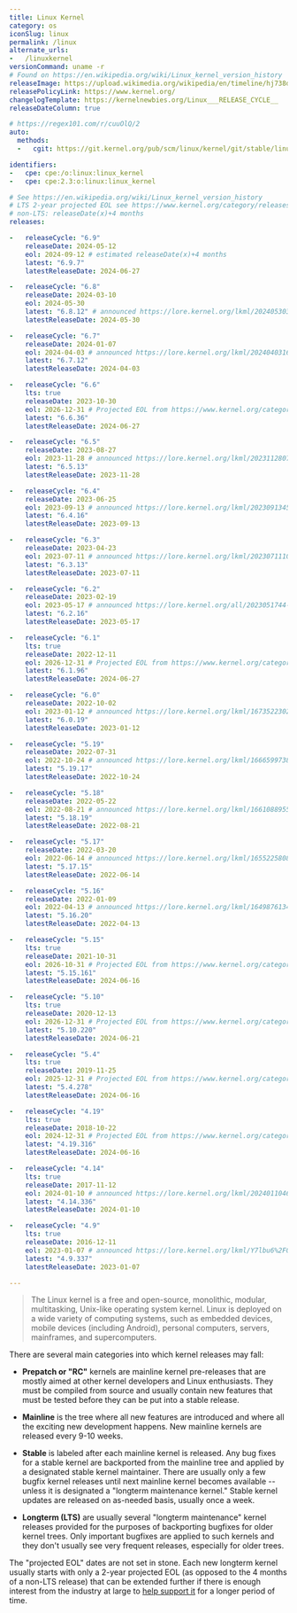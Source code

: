 ```yaml
---
title: Linux Kernel
category: os
iconSlug: linux
permalink: /linux
alternate_urls:
-   /linuxkernel
versionCommand: uname -r
# Found on https://en.wikipedia.org/wiki/Linux_kernel_version_history
releaseImage: https://upload.wikimedia.org/wikipedia/en/timeline/hj738dtcblz38ygacb3vnp8t52tvtco.png
releasePolicyLink: https://www.kernel.org/
changelogTemplate: https://kernelnewbies.org/Linux___RELEASE_CYCLE__
releaseDateColumn: true

# https://regex101.com/r/cuuOlQ/2
auto:
  methods:
  -   cgit: https://git.kernel.org/pub/scm/linux/kernel/git/stable/linux.git

identifiers:
-   cpe: cpe:/o:linux:linux_kernel
-   cpe: cpe:2.3:o:linux:linux_kernel

# See https://en.wikipedia.org/wiki/Linux_kernel_version_history
# LTS 2-year projected EOL see https://www.kernel.org/category/releases.html
# non-LTS: releaseDate(x)+4 months
releases:

-   releaseCycle: "6.9"
    releaseDate: 2024-05-12
    eol: 2024-09-12 # estimated releaseDate(x)+4 months
    latest: "6.9.7"
    latestReleaseDate: 2024-06-27

-   releaseCycle: "6.8"
    releaseDate: 2024-03-10
    eol: 2024-05-30
    latest: "6.8.12" # announced https://lore.kernel.org/lkml/2024053036-matron-confess-13e0@gregkh/
    latestReleaseDate: 2024-05-30

-   releaseCycle: "6.7"
    releaseDate: 2024-01-07
    eol: 2024-04-03 # announced https://lore.kernel.org/lkml/2024040316-sports-conceal-dbbb@gregkh/
    latest: "6.7.12"
    latestReleaseDate: 2024-04-03

-   releaseCycle: "6.6"
    lts: true
    releaseDate: 2023-10-30
    eol: 2026-12-31 # Projected EOL from https://www.kernel.org/category/releases.html
    latest: "6.6.36"
    latestReleaseDate: 2024-06-27

-   releaseCycle: "6.5"
    releaseDate: 2023-08-27
    eol: 2023-11-28 # announced https://lore.kernel.org/lkml/2023112807-usher-penholder-f856@gregkh/
    latest: "6.5.13"
    latestReleaseDate: 2023-11-28

-   releaseCycle: "6.4"
    releaseDate: 2023-06-25
    eol: 2023-09-13 # announced https://lore.kernel.org/lkml/2023091345-prankish-during-e3b4@gregkh/
    latest: "6.4.16"
    latestReleaseDate: 2023-09-13

-   releaseCycle: "6.3"
    releaseDate: 2023-04-23
    eol: 2023-07-11 # announced https://lore.kernel.org/lkml/2023071110-clash-nastily-2b70@gregkh/T/
    latest: "6.3.13"
    latestReleaseDate: 2023-07-11

-   releaseCycle: "6.2"
    releaseDate: 2023-02-19
    eol: 2023-05-17 # announced https://lore.kernel.org/all/2023051744-drainable-footwear-49bd@gregkh/
    latest: "6.2.16"
    latestReleaseDate: 2023-05-17

-   releaseCycle: "6.1"
    lts: true
    releaseDate: 2022-12-11
    eol: 2026-12-31 # Projected EOL from https://www.kernel.org/category/releases.html
    latest: "6.1.96"
    latestReleaseDate: 2024-06-27

-   releaseCycle: "6.0"
    releaseDate: 2022-10-02
    eol: 2023-01-12 # announced https://lore.kernel.org/lkml/1673522302104114@kroah.com/
    latest: "6.0.19"
    latestReleaseDate: 2023-01-12

-   releaseCycle: "5.19"
    releaseDate: 2022-07-31
    eol: 2022-10-24 # announced https://lore.kernel.org/lkml/166659973847148@kroah.com/
    latest: "5.19.17"
    latestReleaseDate: 2022-10-24

-   releaseCycle: "5.18"
    releaseDate: 2022-05-22
    eol: 2022-08-21 # announced https://lore.kernel.org/lkml/166108895535224@kroah.com/
    latest: "5.18.19"
    latestReleaseDate: 2022-08-21

-   releaseCycle: "5.17"
    releaseDate: 2022-03-20
    eol: 2022-06-14 # announced https://lore.kernel.org/lkml/165522580839104@kroah.com/
    latest: "5.17.15"
    latestReleaseDate: 2022-06-14

-   releaseCycle: "5.16"
    releaseDate: 2022-01-09
    eol: 2022-04-13 # announced https://lore.kernel.org/lkml/164987613419048@kroah.com/
    latest: "5.16.20"
    latestReleaseDate: 2022-04-13

-   releaseCycle: "5.15"
    lts: true
    releaseDate: 2021-10-31
    eol: 2026-10-31 # Projected EOL from https://www.kernel.org/category/releases.html
    latest: "5.15.161"
    latestReleaseDate: 2024-06-16

-   releaseCycle: "5.10"
    lts: true
    releaseDate: 2020-12-13
    eol: 2026-12-31 # Projected EOL from https://www.kernel.org/category/releases.html
    latest: "5.10.220"
    latestReleaseDate: 2024-06-21

-   releaseCycle: "5.4"
    lts: true
    releaseDate: 2019-11-25
    eol: 2025-12-31 # Projected EOL from https://www.kernel.org/category/releases.html
    latest: "5.4.278"
    latestReleaseDate: 2024-06-16

-   releaseCycle: "4.19"
    lts: true
    releaseDate: 2018-10-22
    eol: 2024-12-31 # Projected EOL from https://www.kernel.org/category/releases.html
    latest: "4.19.316"
    latestReleaseDate: 2024-06-16

-   releaseCycle: "4.14"
    lts: true
    releaseDate: 2017-11-12
    eol: 2024-01-10 # announced https://lore.kernel.org/lkml/2024011046-ecology-tiptoeing-ce50@gregkh/
    latest: "4.14.336"
    latestReleaseDate: 2024-01-10

-   releaseCycle: "4.9"
    lts: true
    releaseDate: 2016-12-11
    eol: 2023-01-07 # announced https://lore.kernel.org/lkml/Y7lbu6%2F0P7Q%2FP3oj@kroah.com/
    latest: "4.9.337"
    latestReleaseDate: 2023-01-07

---
```


> The Linux kernel is a free and open-source, monolithic, modular, multitasking, Unix-like operating
> system kernel. Linux is deployed on a wide variety of computing systems, such as embedded devices,
> mobile devices (including Android), personal computers, servers, mainframes, and supercomputers.

There are several main categories into which kernel releases may fall:

- **Prepatch or "RC"** kernels are mainline kernel pre-releases that are mostly aimed at other
  kernel developers and Linux enthusiasts. They must be compiled from source and usually contain new
  features that must be tested before they can be put into a stable release.

- **Mainline** is the tree where all new features are introduced and where all the exciting new
  development happens. New mainline kernels are released every 9-10 weeks.

- **Stable** is labeled after each mainline kernel is released. Any bug fixes for a stable kernel
  are backported from the mainline tree and applied by a designated stable kernel maintainer.
  There are usually only a few bugfix kernel releases until next mainline kernel becomes available
  -- unless it is designated a "longterm maintenance kernel." Stable kernel updates are released on
  as-needed basis, usually once a week.

- **Longterm (LTS)** are usually several "longterm maintenance" kernel releases provided for the
  purposes of backporting bugfixes for older kernel trees. Only important bugfixes are applied to
  such kernels and they don't usually see very frequent releases, especially for older trees.

The "projected EOL" dates are not set in stone. Each new longterm kernel usually starts with only a
2-year projected EOL (as opposed to the 4 months of a non-LTS release) that can be extended further
if there is enough interest from the industry at large to [help support it](http://www.kroah.com/log/blog/2021/02/03/helping-out-with-lts-kernel-releases)
for a longer period of time.
